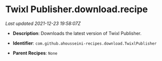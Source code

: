 # Twixl Publisher.download.recipe

_Last updated 2021-12-23 19:58:07Z_

- **Description**: Downloads the latest version of Twixl Publisher.

- **Identifier**: `com.github.ahousseini-recipes.download.TwixlPublisher`

- **Parent Recipes**: `None`